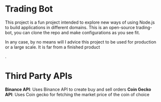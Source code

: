 <h1>Trading Bot</h1>

<p>This project is a fun project intended to explore new ways of using Node.js to build applications in different domains. This is an open-source trading-bot, you can clone the repo and make configurations as you see fit.</p> <p>In any case, by no means will I advice this project to be used for production or a large scale. It is far from a finished product</p>.

<h1>Third Party APIs</h1>

<strong>Binance API</strong>: Uses Binance API to create buy and sell orders
<strong>Coin Gecko API</strong>: Uses Coin gecko for fetching the market price of the coin of choice